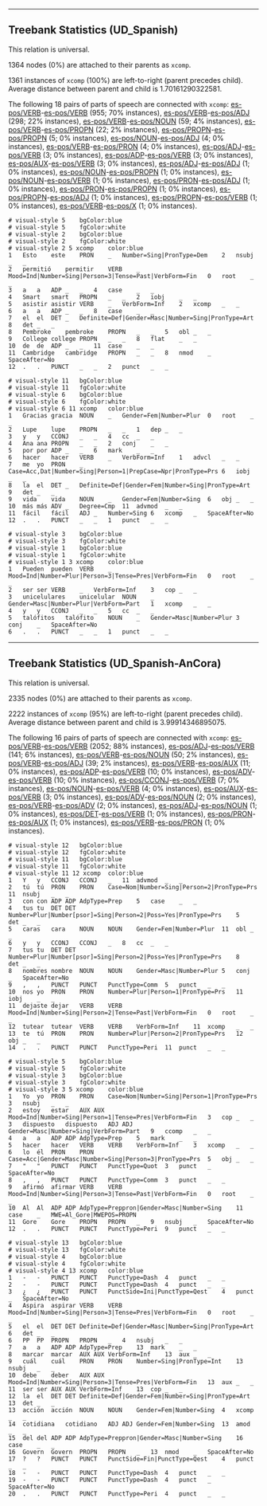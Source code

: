

--------------------------------------------------------------------------------

## Treebank Statistics (UD_Spanish)

This relation is universal.

1364 nodes (0%) are attached to their parents as `xcomp`.

1361 instances of `xcomp` (100%) are left-to-right (parent precedes child).
Average distance between parent and child is 1.70161290322581.

The following 18 pairs of parts of speech are connected with `xcomp`: [es-pos/VERB]()-[es-pos/VERB]() (955; 70% instances), [es-pos/VERB]()-[es-pos/ADJ]() (298; 22% instances), [es-pos/VERB]()-[es-pos/NOUN]() (59; 4% instances), [es-pos/VERB]()-[es-pos/PROPN]() (22; 2% instances), [es-pos/PROPN]()-[es-pos/PROPN]() (5; 0% instances), [es-pos/NOUN]()-[es-pos/ADJ]() (4; 0% instances), [es-pos/VERB]()-[es-pos/PRON]() (4; 0% instances), [es-pos/ADJ]()-[es-pos/VERB]() (3; 0% instances), [es-pos/ADP]()-[es-pos/VERB]() (3; 0% instances), [es-pos/AUX]()-[es-pos/VERB]() (3; 0% instances), [es-pos/ADJ]()-[es-pos/ADJ]() (1; 0% instances), [es-pos/NOUN]()-[es-pos/PROPN]() (1; 0% instances), [es-pos/NOUN]()-[es-pos/VERB]() (1; 0% instances), [es-pos/PRON]()-[es-pos/ADJ]() (1; 0% instances), [es-pos/PRON]()-[es-pos/PROPN]() (1; 0% instances), [es-pos/PROPN]()-[es-pos/ADJ]() (1; 0% instances), [es-pos/PROPN]()-[es-pos/VERB]() (1; 0% instances), [es-pos/VERB]()-[es-pos/X]() (1; 0% instances).


~~~ conllu
# visual-style 5	bgColor:blue
# visual-style 5	fgColor:white
# visual-style 2	bgColor:blue
# visual-style 2	fgColor:white
# visual-style 2 5 xcomp	color:blue
1	Esto	este	PRON	_	Number=Sing|PronType=Dem	2	nsubj	_	_
2	permitió	permitir	VERB	_	Mood=Ind|Number=Sing|Person=3|Tense=Past|VerbForm=Fin	0	root	_	_
3	a	a	ADP	_	_	4	case	_	_
4	Smart	smart	PROPN	_	_	2	iobj	_	_
5	asistir	asistir	VERB	_	VerbForm=Inf	2	xcomp	_	_
6	a	a	ADP	_	_	8	case	_	_
7	el	el	DET	_	Definite=Def|Gender=Masc|Number=Sing|PronType=Art	8	det	_	_
8	Pembroke	pembroke	PROPN	_	_	5	obl	_	_
9	College	college	PROPN	_	_	8	flat	_	_
10	de	de	ADP	_	_	11	case	_	_
11	Cambridge	cambridge	PROPN	_	_	8	nmod	_	SpaceAfter=No
12	.	.	PUNCT	_	_	2	punct	_	_

~~~


~~~ conllu
# visual-style 11	bgColor:blue
# visual-style 11	fgColor:white
# visual-style 6	bgColor:blue
# visual-style 6	fgColor:white
# visual-style 6 11 xcomp	color:blue
1	Gracias	gracia	NOUN	_	Gender=Fem|Number=Plur	0	root	_	_
2	Lupe	lupe	PROPN	_	_	1	dep	_	_
3	y	y	CCONJ	_	_	4	cc	_	_
4	Ana	ana	PROPN	_	_	2	conj	_	_
5	por	por	ADP	_	_	6	mark	_	_
6	hacer	hacer	VERB	_	VerbForm=Inf	1	advcl	_	_
7	me	yo	PRON	_	Case=Acc,Dat|Number=Sing|Person=1|PrepCase=Npr|PronType=Prs	6	iobj	_	_
8	la	el	DET	_	Definite=Def|Gender=Fem|Number=Sing|PronType=Art	9	det	_	_
9	vida	vida	NOUN	_	Gender=Fem|Number=Sing	6	obj	_	_
10	más	más	ADV	_	Degree=Cmp	11	advmod	_	_
11	fácil	fácil	ADJ	_	Number=Sing	6	xcomp	_	SpaceAfter=No
12	.	.	PUNCT	_	_	1	punct	_	_

~~~


~~~ conllu
# visual-style 3	bgColor:blue
# visual-style 3	fgColor:white
# visual-style 1	bgColor:blue
# visual-style 1	fgColor:white
# visual-style 1 3 xcomp	color:blue
1	Pueden	pueden	VERB	_	Mood=Ind|Number=Plur|Person=3|Tense=Pres|VerbForm=Fin	0	root	_	_
2	ser	ser	VERB	_	VerbForm=Inf	3	cop	_	_
3	unicelulares	unicelular	NOUN	_	Gender=Masc|Number=Plur|VerbForm=Part	1	xcomp	_	_
4	y	y	CCONJ	_	_	5	cc	_	_
5	talófitos	talófito	NOUN	_	Gender=Masc|Number=Plur	3	conj	_	SpaceAfter=No
6	.	.	PUNCT	_	_	1	punct	_	_

~~~




--------------------------------------------------------------------------------

## Treebank Statistics (UD_Spanish-AnCora)

This relation is universal.

2335 nodes (0%) are attached to their parents as `xcomp`.

2222 instances of `xcomp` (95%) are left-to-right (parent precedes child).
Average distance between parent and child is 3.99914346895075.

The following 16 pairs of parts of speech are connected with `xcomp`: [es-pos/VERB]()-[es-pos/VERB]() (2052; 88% instances), [es-pos/ADJ]()-[es-pos/VERB]() (141; 6% instances), [es-pos/VERB]()-[es-pos/NOUN]() (50; 2% instances), [es-pos/VERB]()-[es-pos/ADJ]() (39; 2% instances), [es-pos/VERB]()-[es-pos/AUX]() (11; 0% instances), [es-pos/ADP]()-[es-pos/VERB]() (10; 0% instances), [es-pos/ADV]()-[es-pos/VERB]() (10; 0% instances), [es-pos/CCONJ]()-[es-pos/VERB]() (7; 0% instances), [es-pos/NOUN]()-[es-pos/VERB]() (4; 0% instances), [es-pos/AUX]()-[es-pos/VERB]() (3; 0% instances), [es-pos/ADV]()-[es-pos/NOUN]() (2; 0% instances), [es-pos/VERB]()-[es-pos/ADV]() (2; 0% instances), [es-pos/ADJ]()-[es-pos/NOUN]() (1; 0% instances), [es-pos/DET]()-[es-pos/VERB]() (1; 0% instances), [es-pos/PRON]()-[es-pos/AUX]() (1; 0% instances), [es-pos/VERB]()-[es-pos/PRON]() (1; 0% instances).


~~~ conllu
# visual-style 12	bgColor:blue
# visual-style 12	fgColor:white
# visual-style 11	bgColor:blue
# visual-style 11	fgColor:white
# visual-style 11 12 xcomp	color:blue
1	Y	y	CCONJ	CCONJ	_	11	advmod	_	_
2	tú	tú	PRON	PRON	Case=Nom|Number=Sing|Person=2|PronType=Prs	11	nsubj	_	_
3	con	con	ADP	ADP	AdpType=Prep	5	case	_	_
4	tus	tu	DET	DET	Number=Plur|Number[psor]=Sing|Person=2|Poss=Yes|PronType=Prs	5	det	_	_
5	caras	cara	NOUN	NOUN	Gender=Fem|Number=Plur	11	obl	_	_
6	y	y	CCONJ	CCONJ	_	8	cc	_	_
7	tus	tu	DET	DET	Number=Plur|Number[psor]=Sing|Person=2|Poss=Yes|PronType=Prs	8	det	_	_
8	nombres	nombre	NOUN	NOUN	Gender=Masc|Number=Plur	5	conj	_	SpaceAfter=No
9	,	,	PUNCT	PUNCT	PunctType=Comm	5	punct	_	_
10	nos	yo	PRON	PRON	Number=Plur|Person=1|PronType=Prs	11	iobj	_	_
11	dejaste	dejar	VERB	VERB	Mood=Ind|Number=Sing|Person=2|Tense=Past|VerbForm=Fin	0	root	_	_
12	tutear	tutear	VERB	VERB	VerbForm=Inf	11	xcomp	_	_
13	te	tú	PRON	PRON	Number=Plur|Person=2|PronType=Prs	12	obj	_	_
14	.	.	PUNCT	PUNCT	PunctType=Peri	11	punct	_	_

~~~


~~~ conllu
# visual-style 5	bgColor:blue
# visual-style 5	fgColor:white
# visual-style 3	bgColor:blue
# visual-style 3	fgColor:white
# visual-style 3 5 xcomp	color:blue
1	Yo	yo	PRON	PRON	Case=Nom|Number=Sing|Person=1|PronType=Prs	3	nsubj	_	_
2	estoy	estar	AUX	AUX	Mood=Ind|Number=Sing|Person=1|Tense=Pres|VerbForm=Fin	3	cop	_	_
3	dispuesto	dispuesto	ADJ	ADJ	Gender=Masc|Number=Sing|VerbForm=Part	9	ccomp	_	_
4	a	a	ADP	ADP	AdpType=Prep	5	mark	_	_
5	hacer	hacer	VERB	VERB	VerbForm=Inf	3	xcomp	_	_
6	lo	él	PRON	PRON	Case=Acc|Gender=Masc|Number=Sing|Person=3|PronType=Prs	5	obj	_	_
7	"	"	PUNCT	PUNCT	PunctType=Quot	3	punct	_	SpaceAfter=No
8	,	,	PUNCT	PUNCT	PunctType=Comm	3	punct	_	_
9	afirmó	afirmar	VERB	VERB	Mood=Ind|Number=Sing|Person=3|Tense=Past|VerbForm=Fin	0	root	_	_
10	Al	Al	ADP	ADP	AdpType=Preppron|Gender=Masc|Number=Sing	11	case	_	MWE=Al_Gore|MWEPOS=PROPN
11	Gore	Gore	PROPN	PROPN	_	9	nsubj	_	SpaceAfter=No
12	.	.	PUNCT	PUNCT	PunctType=Peri	9	punct	_	_

~~~


~~~ conllu
# visual-style 13	bgColor:blue
# visual-style 13	fgColor:white
# visual-style 4	bgColor:blue
# visual-style 4	fgColor:white
# visual-style 4 13 xcomp	color:blue
1	-	-	PUNCT	PUNCT	PunctType=Dash	4	punct	_	_
2	-	-	PUNCT	PUNCT	PunctType=Dash	4	punct	_	_
3	¿	¿	PUNCT	PUNCT	PunctSide=Ini|PunctType=Qest	4	punct	_	SpaceAfter=No
4	Aspira	aspirar	VERB	VERB	Mood=Ind|Number=Sing|Person=3|Tense=Pres|VerbForm=Fin	0	root	_	_
5	el	el	DET	DET	Definite=Def|Gender=Masc|Number=Sing|PronType=Art	6	det	_	_
6	PP	PP	PROPN	PROPN	_	4	nsubj	_	_
7	a	a	ADP	ADP	AdpType=Prep	13	mark	_	_
8	marcar	marcar	AUX	AUX	VerbForm=Inf	13	aux	_	_
9	cuál	cuál	PRON	PRON	Number=Sing|PronType=Int	13	nsubj	_	_
10	debe	deber	AUX	AUX	Mood=Ind|Number=Sing|Person=3|Tense=Pres|VerbForm=Fin	13	aux	_	_
11	ser	ser	AUX	AUX	VerbForm=Inf	13	cop	_	_
12	la	el	DET	DET	Definite=Def|Gender=Fem|Number=Sing|PronType=Art	13	det	_	_
13	acción	acción	NOUN	NOUN	Gender=Fem|Number=Sing	4	xcomp	_	_
14	cotidiana	cotidiano	ADJ	ADJ	Gender=Fem|Number=Sing	13	amod	_	_
15	del	del	ADP	ADP	AdpType=Preppron|Gender=Masc|Number=Sing	16	case	_	_
16	Govern	Govern	PROPN	PROPN	_	13	nmod	_	SpaceAfter=No
17	?	?	PUNCT	PUNCT	PunctSide=Fin|PunctType=Qest	4	punct	_	_
18	-	-	PUNCT	PUNCT	PunctType=Dash	4	punct	_	_
19	-	-	PUNCT	PUNCT	PunctType=Dash	4	punct	_	SpaceAfter=No
20	.	.	PUNCT	PUNCT	PunctType=Peri	4	punct	_	_

~~~


